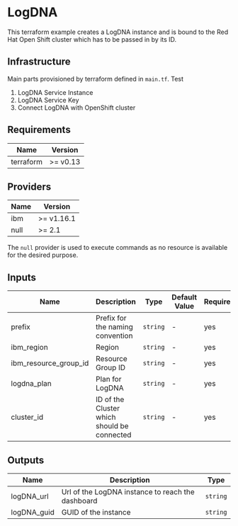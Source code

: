 # LogDNA

This terraform example creates a LogDNA instance and is bound to the Red Hat Open Shift cluster which has to be passed in by its ID.

## Infrastructure

Main parts provisioned by terraform defined in `main.tf`. Test

1. LogDNA Service Instance
1. LogDNA Service Key
1. Connect LogDNA with OpenShift cluster

## Requirements

| Name      | Version  |
| --------- | -------- |
| terraform | >= v0.13 |

## Providers

| Name | Version    |
| ---- | ---------- |
| ibm  | >= v1.16.1 |
| null | >= 2.1     |

The `null` provider is used to execute commands as no resource is available for the desired purpose.

## Inputs

| Name                  | Description                                 | Type     | Default Value | Required |
| --------------------- | ------------------------------------------- | -------- | ------------- | -------- |
| prefix                | Prefix for the naming convention            | `string` | -             | yes      |
| ibm_region            | Region                                      | `string` | -             | yes      |
| ibm_resource_group_id | Resource Group ID                           | `string` | -             | yes      |
| logdna_plan           | Plan for LogDNA                             | `string` | -             | yes      |
| cluster_id            | ID of the Cluster which should be connected | `string` | -             | yes      |

## Outputs

| Name        | Description                                       | Type     |
| ----------- | ------------------------------------------------- | -------- |
| logDNA_url  | Url of the LogDNA instance to reach the dashboard | `string` |
| logDNA_guid | GUID of the instance                              | `string` |

